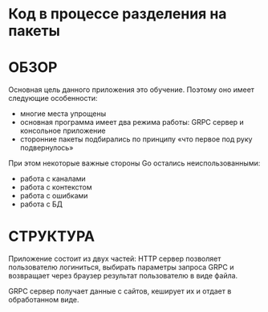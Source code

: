 Код в процессе разделения на пакеты
=====================

ОБЗОР
=====================
Основная цель данного приложения это обучение. Поэтому оно имеет следующие особенности:
* многие места упрощены
* основная программа имеет два режима работы: GRPC сервер и консольное приложение
* сторонние пакеты подбирались по принципу «что первое под руку подвернулось»

При этом некоторые важные стороны Go остались неиспользованными:
* работа с каналами
* работа с контекстом
* работа с ошибками
* работа с БД


СТРУКТУРА
=====================
Приложение состоит из двух частей:
HTTP сервер позволяет пользователю логиниться, выбирать параметры запроса GRPC и возвращает через браузер результат пользователю в виде файла.

GRPC сервер получает данные с сайтов, кеширует их и отдает в обработанном виде.

